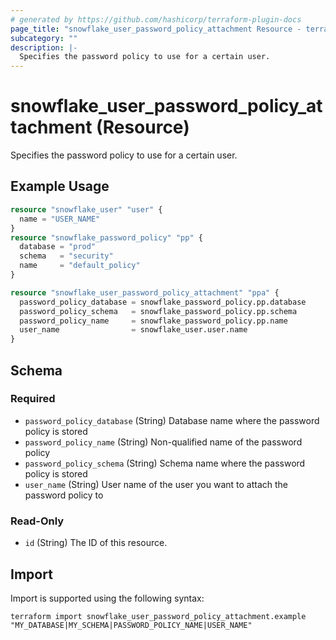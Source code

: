 ```yaml
---
# generated by https://github.com/hashicorp/terraform-plugin-docs
page_title: "snowflake_user_password_policy_attachment Resource - terraform-provider-snowflake"
subcategory: ""
description: |-
  Specifies the password policy to use for a certain user.
---
```


# snowflake_user_password_policy_attachment (Resource)

Specifies the password policy to use for a certain user.

## Example Usage

```terraform
resource "snowflake_user" "user" {
  name = "USER_NAME"
}
resource "snowflake_password_policy" "pp" {
  database = "prod"
  schema   = "security"
  name     = "default_policy"
}

resource "snowflake_user_password_policy_attachment" "ppa" {
  password_policy_database = snowflake_password_policy.pp.database
  password_policy_schema   = snowflake_password_policy.pp.schema
  password_policy_name     = snowflake_password_policy.pp.name
  user_name                = snowflake_user.user.name
}
```

<!-- schema generated by tfplugindocs -->
## Schema

### Required

- `password_policy_database` (String) Database name where the password policy is stored
- `password_policy_name` (String) Non-qualified name of the password policy
- `password_policy_schema` (String) Schema name where the password policy is stored
- `user_name` (String) User name of the user you want to attach the password policy to

### Read-Only

- `id` (String) The ID of this resource.

## Import

Import is supported using the following syntax:

```shell
terraform import snowflake_user_password_policy_attachment.example "MY_DATABASE|MY_SCHEMA|PASSWORD_POLICY_NAME|USER_NAME"
```
